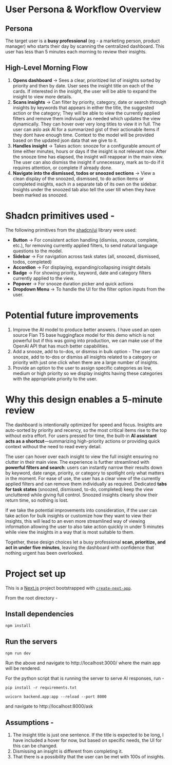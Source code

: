 # User Persona & Workflow Overview

## Persona  
The target user is a **busy professional** (eg - a marketing person, product manager) who starts their day by scanning the centralized dashboard. This user has less than 5 minutes each morning to review their insights.

## High-Level Morning Flow  
1. **Opens dashboard** → Sees a clear, prioritized list of insights sorted by priority and then by date. User sees the insight title on each of the cards. If interested in the insight, the user will be able to expand the insight to view more details.
2. **Scans insights** → Can filter by priority, category, date or search through insights by keywords that appears in either the title, the suggested action or the category; They will be able to view the currently applied filters and remove them indiviually as needed which updates the view dynamically. They can hover over very long titles to view it in full. The user can aslo ask AI for a summarized gist of their actionable items if they dont have enough time. Context to the model will be provided based on the updated json data that we give to it.  
3. **Handles insight** → Takes action: snooze for a configurable amount of time either minutes, hours or days if the insight is not relevant now. After the snooze time has elapsed, the insight will reappear in the main view. The user can also dismiss the insight if unnecessary, mark as to-do if it requires attention, or complete if already done.
3. **Navigate into the dismissed, todos or snoozed sections** → View a clean display of the snoozed, dismissed, to do action items or completed insights, each in a separate tab of its own on the sidebar. Insights under the snoozed tab also tell the user till when they have been marked as snoozed. 

# Shadcn primitives used - 
The following primitives from the [shadcn/ui](https://ui.shadcn.com) library were used:  
- **Button** → For consistent action handling (dismiss, snooze, complete, etc.), for removing currently applied filters, to send natural language questions to the model.
- **Sidebar** → For navigation across task states (all, snoozed, dismissed, todos, completed)  
- **Accordion** → For displaying, expanding/collapsing insight details  
- **Badge** → For showing priority, keyword, date and category filters currently applied to the view.
- **Popover** → For snooze duration picker and quick actions  
- **Dropdown Menu** → To handle the UI for the filter option inputs from the user.

# Potential future improvements

1. Improve the AI model to produce better answers. I have used an open source Flan T5 base huggingface model for this demo which is not powerful but if this was going into production, we can make use of the OpenAI API that has much better capabilities.
2. Add a snooze, add to to-dos, or dismiss in bulk option -  The user can snooze, add to to-dos or dismiss all insights related to a category or priority with just one click when there are a large number of insights.
3. Provide an option to the user to assign specific categories as low, medium or high priority so we display insights having these categories with the appropriate priority to the user.

# Why this design enables a 5-minute review  

The dashboard is intentionally optimized for speed and focus. Insights are auto-sorted by priority and recency, so the most critical items rise to the top without extra effort. For users pressed for time, the built-in **AI assistant acts as a shortcut**—summarizing high-priority actions or providing quick context without the need to read every detail.  

The user can hover over each insight to view the full insight ensuring no clutter in their main view. The experience is further streamlined with **powerful filters and search**: users can instantly narrow their results down by keyword, date range, priority, or category to spotlight only what matters in the moment. For ease of use, the user has a clear view of the currently applied filters and can remove them individually as required. Dedicated **tabs for task states** (snoozed, dismissed, to-do, completed) keep the view uncluttered while giving full control. Snoozed insights clearly show their return time, so nothing is lost.  

If we take the potential improvements into consideration, if the user can take action for bulk insights or customize how they want to view their insights, this will lead to an even more streamlined way of viewing information allowing the user to also take action quickly in under 5 minutes while view the insights in a way that is most suitable to them.

Together, these design choices let a busy professional **scan, prioritize, and act in under five minutes**, leaving the dashboard with confidence that nothing urgent has been overlooked.

# Project set up

This is a [Next.js](https://nextjs.org) project bootstrapped with [`create-next-app`](https://nextjs.org/docs/app/api-reference/cli/create-next-app).

From the root directory - 

## Install dependencies

`npm install`

## Run the servers

`npm run dev`

Run the above and navigate to http://localhost:3000/ where the main app will be rendered. 

For the python script that is running the server to serve AI responses, run - 

`pip install -r requirements.txt`

`uvicorn backend.app:app --reload --port 8000`

and navigate to http://localhost:8000/ask

## Assumptions - 

1. The insight title is just one sentence. If the title is expected to be long, I have included a hover for now, but based on specific needs, the UI for this can be changed.
2. Dismissing an insight is different from completing it. 
3. That there is a possibility that the user can be met with 100s of insights. 


